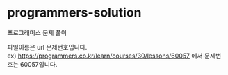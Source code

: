 # programmers-solution
프로그래머스 문제 풀이

파일이름은 url 문제번호입니다.  
ex) https://programmers.co.kr/learn/courses/30/lessons/60057 에서 문제번호는 60057입니다.
